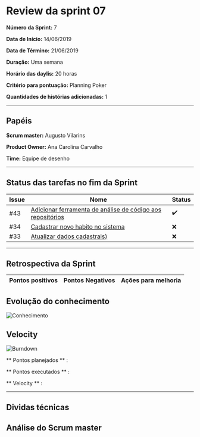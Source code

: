 # Review da sprint 07
**Número da Sprint:** 7

**Data de Início:** 14/06/2019

**Data de Término:** 21/06/2019

**Duração:** Uma semana

**Horário das daylis:** 20 horas

**Critério para pontuação:** Planning Poker

**Quantidades de histórias adicionadas:** 1

----

## Papéis

**Scrum master:** Augusto Vilarins

**Product Owner:** Ana Carolina Carvalho

**Time:** Equipe de desenho

----


## Status das tarefas no fim da Sprint

|Issue|Nome|Status|
|-----|----|-----|
|#43|[Adicionar ferramenta de análise de código aos repositórios](https://github.com/conosco/conosco-api/issues/47)| :heavy_check_mark: |
|#34|[Cadastrar novo habito no sistema](https://github.com/conosco/conosco-api/issues/34)| :x: |
|#33|[Atualizar dados cadastrais)](https://github.com/conosco/conosco-api/issues/33)| :x: |


----

## Retrospectiva da Sprint

|Pontos positivos|Pontos Negativos|Ações para melhoria|
|------|------------|----------|


## Evolução do conhecimento

![Conhecimento]()

## Velocity

![Burndown]()

** Pontos planejados ** : 

** Pontos executados ** : 

** Velocity ** : 

----

## Dividas técnicas



## Análise do Scrum master

